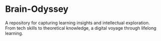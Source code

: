 # Brain-Odyssey
A repository for capturing learning insights and intellectual exploration. From tech skills to theoretical knowledge, a digital voyage through lifelong learning.
